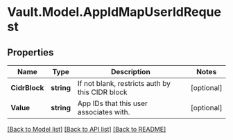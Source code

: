 # Vault.Model.AppIdMapUserIdRequest

## Properties

Name | Type | Description | Notes
------------ | ------------- | ------------- | -------------
**CidrBlock** | **string** | If not blank, restricts auth by this CIDR block | [optional] 
**Value** | **string** | App IDs that this user associates with. | [optional] 

[[Back to Model list]](../README.md#documentation-for-models) [[Back to API list]](../README.md#documentation-for-api-endpoints) [[Back to README]](../README.md)

